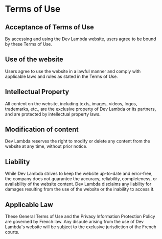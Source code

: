 # Terms of Use

## Acceptance of Terms of Use

By accessing and using the Dev Lambda website, users agree to be bound by these Terms of Use.

## Use of the website

Users agree to use the website in a lawful manner and comply with applicable laws and rules as stated in the Terms of Use.

## Intellectual Property

All content on the website, including texts, images, videos, logos, trademarks, etc., are the exclusive property of Dev Lambda or its partners, and are protected by intellectual property laws.

## Modification of content

Dev Lambda reserves the right to modify or delete any content from the website at any time, without prior notice.

## Liability

While Dev Lambda strives to keep the website up-to-date and error-free, the company does not guarantee the accuracy, reliability, completeness, or availability of the website content. Dev Lambda disclaims any liability for damages resulting from the use of the website or the inability to access it.

## Applicable Law

These General Terms of Use and the Privacy Information Protection Policy are governed by French law. Any dispute arising from the use of Dev Lambda's website will be subject to the exclusive jurisdiction of the French courts.